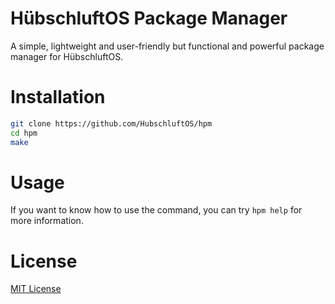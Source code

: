 # HübschluftOS Package Manager

A simple, lightweight and user-friendly but functional and powerful package manager for HübschluftOS.

# Installation

```sh
git clone https://github.com/HubschluftOS/hpm
cd hpm
make
```

# Usage

If you want to know how to use the command, you can try `hpm help` for more information.

# License

[MIT License](https://opensource.org/license/mit/)
